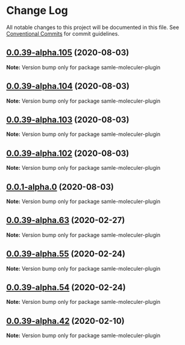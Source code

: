 # Change Log

All notable changes to this project will be documented in this file.
See [Conventional Commits](https://conventionalcommits.org) for commit guidelines.

## [0.0.39-alpha.105](https://github.com/veeramarni/samle-moleculer-plugin/compare/v0.0.39-alpha.104...v0.0.39-alpha.105) (2020-08-03)

**Note:** Version bump only for package samle-moleculer-plugin





## [0.0.39-alpha.104](https://github.com/veeramarni/samle-moleculer-plugin/compare/v0.0.39-alpha.103...v0.0.39-alpha.104) (2020-08-03)

**Note:** Version bump only for package samle-moleculer-plugin





## [0.0.39-alpha.103](https://github.com/veeramarni/samle-moleculer-plugin/compare/v0.0.1-alpha.0...v0.0.39-alpha.103) (2020-08-03)

**Note:** Version bump only for package samle-moleculer-plugin





## [0.0.39-alpha.102](https://github.com/veeramarni/samle-moleculer-plugin/compare/v0.0.1-alpha.0...v0.0.39-alpha.102) (2020-08-03)

**Note:** Version bump only for package samle-moleculer-plugin





## [0.0.1-alpha.0](https://github.com/veeramarni/samle-moleculer-plugin/compare/v0.0.39-alpha.102...v0.0.1-alpha.0) (2020-08-03)

**Note:** Version bump only for package samle-moleculer-plugin





## [0.0.39-alpha.63](https://github.com/veeramarni/samle-moleculer-plugin/compare/v0.0.39-alpha.62...v0.0.39-alpha.63) (2020-02-27)

**Note:** Version bump only for package samle-moleculer-plugin





## [0.0.39-alpha.55](https://github.com/veeramarni/samle-moleculer-plugin/compare/v0.0.39-alpha.54...v0.0.39-alpha.55) (2020-02-24)

**Note:** Version bump only for package samle-moleculer-plugin





## [0.0.39-alpha.54](https://github.com/veeramarni/samle-moleculer-plugin/compare/v0.0.39-alpha.53...v0.0.39-alpha.54) (2020-02-24)

**Note:** Version bump only for package samle-moleculer-plugin





## [0.0.39-alpha.42](https://github.com/veeramarni/samle-moleculer-plugin/compare/v0.0.39-alpha.41...v0.0.39-alpha.42) (2020-02-10)

**Note:** Version bump only for package samle-moleculer-plugin
